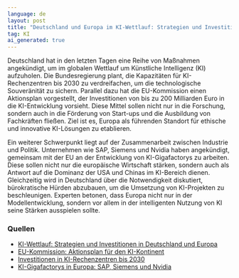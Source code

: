 ```yaml
---
language: de
layout: post
title: "Deutschland und Europa im KI-Wettlauf: Strategien und Investitionen"
tag: KI
ai_generated: true
---
```


Deutschland hat in den letzten Tagen eine Reihe von Maßnahmen angekündigt, um im globalen Wettlauf um Künstliche Intelligenz (KI) aufzuholen. Die Bundesregierung plant, die Kapazitäten für KI-Rechenzentren bis 2030 zu verdreifachen, um die technologische Souveränität zu sichern. Parallel dazu hat die EU-Kommission einen Aktionsplan vorgestellt, der Investitionen von bis zu 200 Milliarden Euro in die KI-Entwicklung vorsieht. Diese Mittel sollen nicht nur in die Forschung, sondern auch in die Förderung von Start-ups und die Ausbildung von Fachkräften fließen. Ziel ist es, Europa als führenden Standort für ethische und innovative KI-Lösungen zu etablieren.

<!--more-->

Ein weiterer Schwerpunkt liegt auf der Zusammenarbeit zwischen Industrie und Politik. Unternehmen wie SAP, Siemens und Nvidia haben angekündigt, gemeinsam mit der EU an der Entwicklung von KI-Gigafactorys zu arbeiten. Diese sollen nicht nur die europäische Wirtschaft stärken, sondern auch als Antwort auf die Dominanz der USA und Chinas im KI-Bereich dienen. Gleichzeitig wird in Deutschland über die Notwendigkeit diskutiert, bürokratische Hürden abzubauen, um die Umsetzung von KI-Projekten zu beschleunigen. Experten betonen, dass Europa nicht nur in der Modellentwicklung, sondern vor allem in der intelligenten Nutzung von KI seine Stärken ausspielen sollte.

### Quellen
- [KI-Wettlauf: Strategien und Investitionen in Deutschland und Europa](https://ki-echo.de/deutschland-und-europa-im-ki-wettlauf-strategien-investitionen-und-globale-herausforderungen/)
- [EU-Kommission: Aktionsplan für den KI-Kontinent](https://germany.representation.ec.europa.eu/news/fuhrungsrolle-fur-europa-aktionsplan-fur-den-ki-kontinent-vorgelegt-2025-04-09_de)
- [Investitionen in KI-Rechenzentren bis 2030](https://www.deloitte.com/de/de/about/press-room/deutschland-muss-kapazitaet-fuer-ki-rechenzentren-bis-2030-verdreifachen.html)
- [KI-Gigafactorys in Europa: SAP, Siemens und Nvidia](https://www.ariva.de/news/ki-gigafactorys-in-europa-sap-telekom-und-nvidia-im-rennen-11662569)
